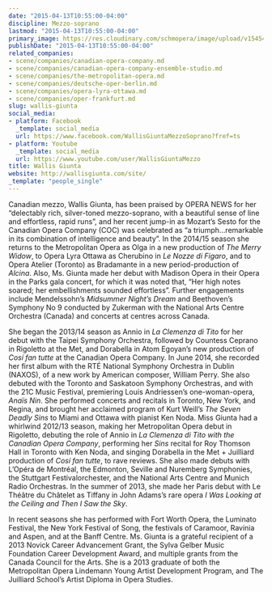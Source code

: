 ```yaml
---
date: "2015-04-13T10:55:00-04:00"
discipline: Mezzo-soprano
lastmod: "2015-04-13T10:55:00-04:00"
primary_image: https://res.cloudinary.com/schmopera/image/upload/v1545409169/media/webhook-uploads/1428936783034/GIUNTA-PHOTO.jpg.jpg
publishDate: "2015-04-13T10:55:00-04:00"
related_companies:
- scene/companies/canadian-opera-company.md
- scene/companies/canadian-opera-company-ensemble-studio.md
- scene/companies/the-metropolitan-opera.md
- scene/companies/deutsche-oper-berlin.md
- scene/companies/opera-lyra-ottawa.md
- scene/companies/oper-frankfurt.md
slug: wallis-giunta
social_media:
- platform: Facebook
  _template: social_media
  url: https://www.facebook.com/WallisGiuntaMezzoSoprano?fref=ts
- platform: Youtube
  _template: social_media
  url: https://www.youtube.com/user/WallisGiuntaMezzo
title: Wallis Giunta
website: http://wallisgiunta.com/site/
_template: "people_single"
---
```


Canadian mezzo, Wallis Giunta, has been praised by OPERA NEWS for her “delectably rich, silver-toned mezzo-soprano, with a beautiful sense of line and effortless, rapid runs”, and her recent jump-in as Mozart’s Sesto for the Canadian Opera Company (COC) was celebrated as “a triumph…remarkable in its combination of intelligence and beauty”. In the 2014/15 season she returns to the Metropolitan Opera as Olga in a new production of *The Merry Widow*, to Opera Lyra Ottawa as Cherubino in *Le Nozze di Figaro*, and to Opera Atelier (Toronto) as Bradamante in a new period-production of *Alcina*. Also, Ms. Giunta made her debut with Madison Opera in their Opera in the Parks gala concert, for which it was noted that, “Her high notes soared; her embellishments sounded effortless”. Further engagements include Mendelssohn’s *Midsummer Night’s Dream* and Beethoven’s Symphony No 9 conducted by Zukerman with the National Arts Centre Orchestra (Canada) and concerts at centres across Canada.

She began the 2013/14 season as Annio in *La Clemenza di Tito* for her debut with the Taipei Symphony Orchestra, followed by Countess Ceprano in Rigoletto at the Met, and Dorabella in Atom Egoyan’s new production of *Cosí fan tutte* at the Canadian Opera Company. In June 2014, she recorded her first album with the RTÉ National Symphony Orchestra in Dublin (NAXOS), of a new work by American composer, William Perry. She also debuted with the Toronto and Saskatoon Symphony Orchestras, and with the 21C Music Festival, premiering Louis Andriessen’s one-woman-opera, *Anaïs Nin*. She performed concerts and recitals in Toronto, New York, and Regina, and brought her acclaimed program of Kurt Weill’s *The Seven Deadly Sins* to Miami and Ottawa with pianist Ken Noda.
Miss Giunta had a whirlwind 2012/13 season, making her Metropolitan Opera debut in Rigoletto, debuting the role of Annio in *La Clemenza di Tito with the Canadian Opera Company*, performing her *Sins* recital for Roy Thomson Hall in Toronto with Ken Noda, and singing Dorabella in the Met + Juilliard production of *Cosí fan tutte*, to rave reviews. She also made debuts with L’Opéra de Montréal, the Edmonton, Seville and Nuremberg Symphonies, the Stuttgart Festivalorchester, and the National Arts Centre and Munich Radio Orchestras. In the summer of 2013, she made her Paris debut with Le Théâtre du Châtelet as Tiffany in John Adams’s rare opera *I Was Looking at the Ceiling and Then I Saw the Sky*.

In recent seasons she has performed with Fort Worth Opera, the Luminato Festival, the New York Festival of Song, the festivals of Caramoor, Ravinia and Aspen, and at the Banff Centre. Ms. Giunta is a grateful recipient of a 2013 Novick Career Advancement Grant, the Sylva Gelber Music Foundation Career Development Award, and multiple grants from the Canada Council for the Arts. She is a 2013 graduate of both the Metropolitan Opera Lindemann Young Artist Development Program, and The Juilliard School’s Artist Diploma in Opera Studies.
